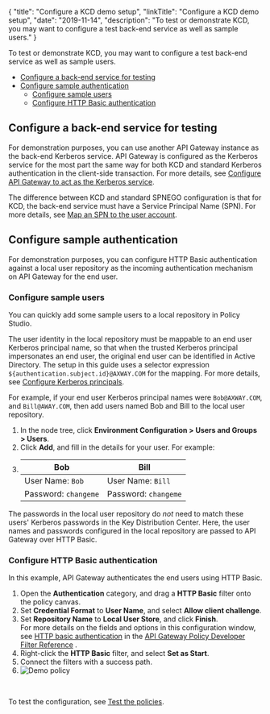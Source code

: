 {
"title": "Configure a KCD demo setup",
"linkTitle": "Configure a KCD demo setup",
"date": "2019-11-14",
"description": "To test or demonstrate KCD, you may want to configure a test back-end service as well as sample users."
}
﻿

To test or demonstrate KCD, you may want to configure a test back-end service as well as sample users.

-   [Configure a back-end service for testing](#Configur)
-   [Configure sample authentication](#Configur2)
    -   [Configure sample users](#Configur3)
    -   [Configure HTTP Basic authentication](#Configur4)

Configure a back-end service for testing
----------------------------------------

For demonstration purposes, you can use another API Gateway instance as the back-end Kerberos service. API Gateway is configured as the Kerberos service for the most part the same way for both KCD and standard Kerberos authentication in the client-side transaction. For more details, see [Configure API Gateway to act as the Kerberos service](../Kerberos_demo/configure_gw_to_act_as_kerberos_svc_demo.htm).

The difference between KCD and standard SPNEGO configuration is that for KCD, the back-end service must have a Service Principal Name (SPN). For more details, see [Map an SPN to the user account](../Kerberos_service/active_directory_configuration_service.htm#Map2).

Configure sample authentication
-------------------------------

For demonstration purposes, you can configure HTTP Basic authentication against a local user repository as the incoming authentication mechanism on API Gateway for the end user.

### Configure sample users

You can quickly add some sample users to a local repository in Policy Studio.

The user identity in the local repository must be mappable to an end user Kerberos principal name, so that when the trusted Kerberos principal impersonates an end user, the original end user can be identified in Active Directory. The setup in this guide uses a selector expression `${authentication.subject.id}@AXWAY.COM` for the mapping. For more details, see [Configure Kerberos principals](configure_kerberos_principals_CD.htm).

For example, if your end user Kerberos principal names were `Bob@AXWAY.COM`, and `Bill@AWAY.COM`, then add users named Bob and Bill to the local user repository.

1.  In the node tree, click **Environment Configuration > Users and Groups > Users**.
2.  Click **Add**, and fill in the details for your user. For example:
3.  | Bob                  | Bill                 |
    |----------------------|----------------------|
    | User Name: `Bob`     | User Name: `Bill`    |
    | Password: `changeme` | Password: `changeme` |

The passwords in the local user repository do *not* need to match these users' Kerberos passwords in the Key Distribution Center. Here, the user names and passwords configured in the local repository are passed to API Gateway over HTTP Basic.

### Configure HTTP Basic authentication

In this example, API Gateway authenticates the end users using HTTP Basic.

1.  Open the **Authentication** category, and drag a **HTTP Basic** filter onto the policy canvas.
2.  Set **Credential Format** to **User Name**, and select **Allow client challenge**.
3.  Set **Repository Name** to **Local User Store**, and click **Finish**.\
    For more details on the fields and options in this configuration window, see
    [HTTP basic authentication](/csh?context=506&product=prod-api-gateway-77)
    in the
    [API Gateway Policy Developer Filter Reference](/bundle/APIGateway_77_PolicyDevFilterReference_allOS_en_HTML5/)
    .
4.  Right-click the **HTTP Basic** filter, and select **Set as Start**.
5.  Connect the filters with a success path.
6.  ![Demo policy](/Images/IntegrationGuides/KerberosIntegration/KerberosConstrainedDelegation/demo_policy.png)

 

To test the configuration, see [Test the policies](gw_configuration_CD.htm#Test).
